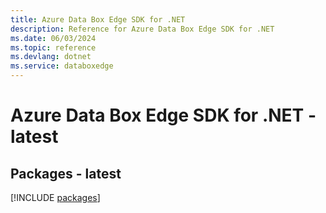 ```yaml
---
title: Azure Data Box Edge SDK for .NET
description: Reference for Azure Data Box Edge SDK for .NET
ms.date: 06/03/2024
ms.topic: reference
ms.devlang: dotnet
ms.service: databoxedge
---
```

# Azure Data Box Edge SDK for .NET - latest
## Packages - latest
[!INCLUDE [packages](data-box-edge-index.md)]